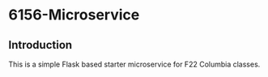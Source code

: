 # 6156-Microservice

## Introduction

This is a simple Flask based starter microservice for F22 Columbia classes.

